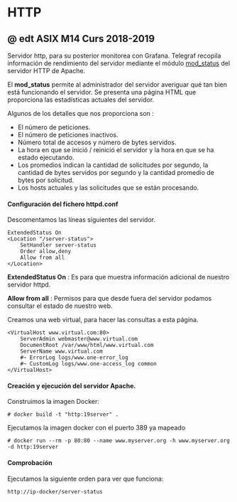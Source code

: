 # HTTP
## @ edt ASIX M14 Curs 2018-2019

Servidor http, para su posterior monitorea con Grafana.
Telegraf  recopila información de rendimiento del servidor mediante el módulo 
[mod_status](https://httpd.apache.org/docs/2.4/mod/mod_status.html) del servidor HTTP de Apache.

El **mod_status** permite al administrador del servidor averiguar qué tan 
bien está funcionando el servidor. Se presenta una página HTML que proporciona las 
estadísticas actuales del servidor.

Algunos de los detalles que nos proporciona son :

- El número de peticiones.
- El número de peticiones inactivos.
- Número total de accesos y número de bytes servidos.
- La hora en que se inició / reinició el servidor y la hora en que se ha estado ejecutando.
- Los promedios indican la cantidad de solicitudes por segundo, la cantidad de bytes servidos por segundo y la cantidad promedio de bytes por solicitud.
- Los hosts actuales y las solicitudes que se están procesando.

#### Configuración del fichero httpd.conf

Descomentamos las líneas siguientes del servidor.

```
ExtendedStatus On
<Location "/server-status">
    SetHandler server-status
    Order allow,deny
    Allow from all
</Location>
```

**ExtendedStatus On** : Es para que muestra información adicional de nuestro servidor httpd.

**Allow from all** :  Permisos para que desde fuera del servidor podamos consultar el estado de nuestro web.


Creamos una web virtual, para hacer las consultas a esta página.

```
<VirtualHost www.virtual.com:80>
	ServerAdmin webmaster@www.virtual.com
	DocumentRoot /var/www/html/www.virtual.com 
	ServerName www.virtual.com
	#~ ErrorLog logs/www.one-error_log
	#~ CustomLog logs/www.one-access_log common
</VirtualHost>
```

#### Creación y ejecución del servidor Apache.

Construimos la imagen Docker:

```
# docker build -t "http:19server" .
```

Ejecutamos la imagen docker con el puerto 389 ya mapeado
```
# docker run --rm -p 80:80 --name www.myserver.org -h www.myserver.org -d http:19server
```
#### Comprobacíón 

Ejecutamos la siguiente orden para ver que funciona:

```
http://ip-docker/server-status
```






